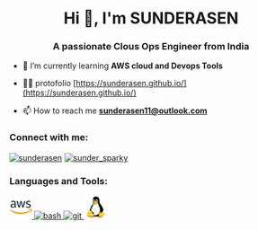 <h1 align="center">Hi 👋, I'm SUNDERASEN</h1>
<h3 align="center">A passionate Clous Ops Engineer from India</h3>

- 🌱 I’m currently learning **AWS cloud and Devops Tools**

- 👨‍💻 protofolio [https://sunderasen.github.io/](https://sunderasen.github.io/)

- 📫 How to reach me **sunderasen11@outlook.com**

<h3 align="left">Connect with me:</h3>
<p align="left">
<a href="https://linkedin.com/in/sunderasen" target="blank"><img align="center" src="https://raw.githubusercontent.com/rahuldkjain/github-profile-readme-generator/master/src/images/icons/Social/linked-in-alt.svg" alt="sunderasen" height="30" width="40" /></a>
<a href="https://instagram.com/sunder_sparky" target="blank"><img align="center" src="https://raw.githubusercontent.com/rahuldkjain/github-profile-readme-generator/master/src/images/icons/Social/instagram.svg" alt="sunder_sparky" height="30" width="40" /></a>
</p>

<h3 align="left">Languages and Tools:</h3>
<p align="left"> <a href="https://aws.amazon.com" target="_blank" rel="noreferrer"> <img src="https://raw.githubusercontent.com/devicons/devicon/master/icons/amazonwebservices/amazonwebservices-original-wordmark.svg" alt="aws" width="40" height="40"/> </a> <a href="https://www.gnu.org/software/bash/" target="_blank" rel="noreferrer"> <img src="https://www.vectorlogo.zone/logos/gnu_bash/gnu_bash-icon.svg" alt="bash" width="40" height="40"/> </a> <a href="https://git-scm.com/" target="_blank" rel="noreferrer"> <img src="https://www.vectorlogo.zone/logos/git-scm/git-scm-icon.svg" alt="git" width="40" height="40"/> </a> <a href="https://www.linux.org/" target="_blank" rel="noreferrer"> <img src="https://raw.githubusercontent.com/devicons/devicon/master/icons/linux/linux-original.svg" alt="linux" width="40" height="40"/> </a> </p>
